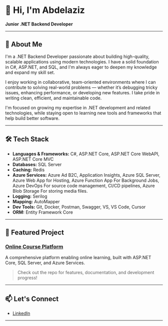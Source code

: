 # 👋 Hi, I'm Abdelaziz

**Junior .NET Backend Developer**  

---

## 🚀 About Me

I'm a .NET Backend Developer passionate about building high-quality, scalable applications using modern technologies. I have a solid foundation in C#, ASP.NET, and SQL, and I'm always eager to deepen my knowledge and expand my skill set.

I enjoy working in collaborative, team-oriented environments where I can contribute to solving real-world problems — whether it’s debugging tricky issues, enhancing performance, or developing new features. I take pride in writing clean, efficient, and maintainable code.

I'm focused on growing my expertise in .NET development and related technologies, while staying open to learning new tools and frameworks that help build better software.

---

## 🛠️ Tech Stack

- **Languages & Frameworks:** C#, ASP.NET Core, ASP.NET Core WebAPI, ASP.NET Core MVC
- **Databases:** SQL Server
- **Caching:** Redis
- **Azure Services:** Azure Ad B2C, Application Insights, Azure SQL Server, Azure Web App for Hosting, Azure Function App For Background Jobs, Azure DevOps For source code management, CI/CD pipelines, Azure Blob Storage For storing media files.
- **Logging:** Serilog
- **Mapping:** AutoMapper
- **Dev Tools:** Git, Docker, Postman, Swagger, VS, VS Code, Cursor
- **ORM:** Entity Framework Core

---

## 🌟 Featured Project

### [Online Course Platform](https://github.com/Abdelaziz2010/Online-course-platform)
A comprehensive platform enabling online learning, built with ASP.NET Core, SQL Server, and Azure Services.  
> Check out the repo for features, documentation, and development progress!

---

## 📫 Let's Connect

- [LinkedIn](https://www.linkedin.com/in/abdelaziz-mohamed-171a8b201/)

---

